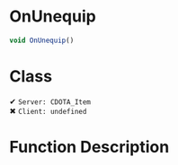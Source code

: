 # OnUnequip
```js	
void OnUnequip()
```
# Class
✔ `Server: CDOTA_Item`  
✖ `Client: undefined`  

# Function Description

